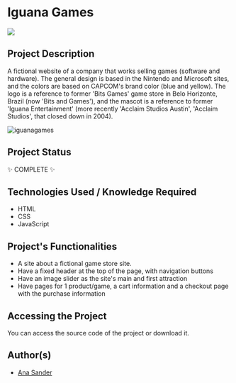 <h1>Iguana Games</h1>

<p>
<img src="https://img.shields.io/badge/status-COMPLETE-green?style=for-the-badge&logo=appveyor"/>
</p>

<h2>Project Description</h2>
<p>A fictional website of a company that works selling games (software and hardware). The general design is based in the Nintendo and Microsoft sites, and the colors are based on CAPCOM's brand color (blue and yellow). The logo is a reference to former 'Bits Games' game store in Belo Horizonte, Brazil (now 'Bits and Games'), and the mascot is a reference to former 'Iguana Entertainment' (more recently 'Acclaim Studios Austin', 'Acclaim Studios', that closed down in 2004).</p>

![iguanagames](https://user-images.githubusercontent.com/108422924/231238653-585aba54-6e36-4a18-ada0-8090850dcd30.png)

<h2>Project Status</h2>
<p>✨ COMPLETE ✨</p>

<h2>Technologies Used / Knowledge Required</h2>
<ul>
<li>HTML</li>
<li>CSS</li>
<li>JavaScript</li>
</ul>

<h2>Project's Functionalities</h2>
<ul>
<li>A site about a fictional game store site.</li>
<li>Have a fixed header at the top of the page, with navigation buttons</li>
<li>Have an image slider as the site's main and first attraction</li>
<li>Have pages for 1 product/game, a cart information and a checkout page with the purchase information</li>
</ul>

<h2>Accessing the Project</h2>
<p>You can access the source code of the project or download it.</p>

<h2>Author(s)</h2>
<ul>
<li><a href='https://github.com/anasander'>Ana Sander</a></li>
</ul>
